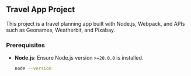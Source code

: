 ## Travel App Project

This project is a travel planning app built with Node.js, Webpack, and APIs such as Geonames, Weatherbit, and Pixabay.

### Prerequisites
- **Node.js**: Ensure Node.js version `>=20.0.0` is installed.
  ```bash
  node --version
